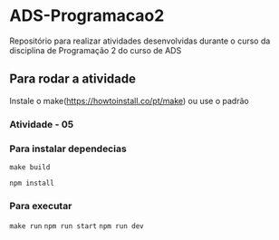 # ADS-Programacao2

Repositório para realizar atividades desenvolvidas durante o curso da disciplina de Programação 2 do curso de ADS

## Para rodar a atividade

Instale o make(https://howtoinstall.co/pt/make) ou use o padrão

### Atividade - 05

### Para instalar dependecias

`make build`

`npm install`

### Para executar

`make run`
`npm run start`
`npm run dev`
